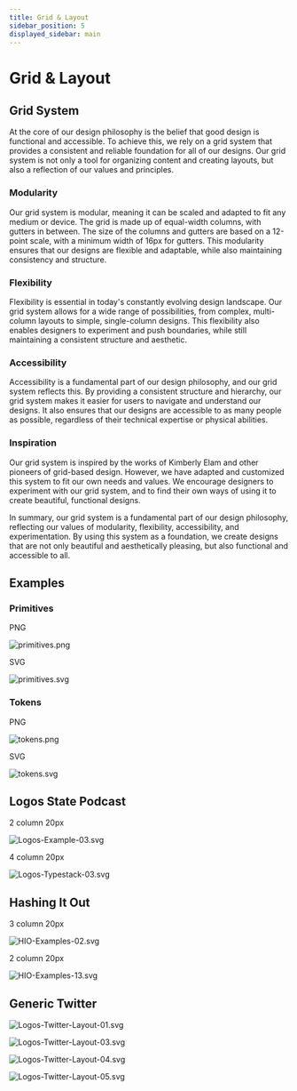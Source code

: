 ```yaml
---
title: Grid & Layout
sidebar_position: 5
displayed_sidebar: main
---
```


# Grid & Layout

## **Grid System**

At the core of our design philosophy is the belief that good design is functional and accessible. To achieve this, we rely on a grid system that provides a consistent and reliable foundation for all of our designs. Our grid system is not only a tool for organizing content and creating layouts, but also a reflection of our values and principles.

### **Modularity**

Our grid system is modular, meaning it can be scaled and adapted to fit any medium or device. The grid is made up of equal-width columns, with gutters in between. The size of the columns and gutters are based on a 12-point scale, with a minimum width of 16px for gutters. This modularity ensures that our designs are flexible and adaptable, while also maintaining consistency and structure.

### **Flexibility**

Flexibility is essential in today's constantly evolving design landscape. Our grid system allows for a wide range of possibilities, from complex, multi-column layouts to simple, single-column designs. This flexibility also enables designers to experiment and push boundaries, while still maintaining a consistent structure and aesthetic.

### **Accessibility**

Accessibility is a fundamental part of our design philosophy, and our grid system reflects this. By providing a consistent structure and hierarchy, our grid system makes it easier for users to navigate and understand our designs. It also ensures that our designs are accessible to as many people as possible, regardless of their technical expertise or physical abilities.

### **Inspiration**

Our grid system is inspired by the works of Kimberly Elam and other pioneers of grid-based design. However, we have adapted and customized this system to fit our own needs and values. We encourage designers to experiment with our grid system, and to find their own ways of using it to create beautiful, functional designs.

In summary, our grid system is a fundamental part of our design philosophy, reflecting our values of modularity, flexibility, accessibility, and experimentation. By using this system as a foundation, we create designs that are not only beautiful and aesthetically pleasing, but also functional and accessible to all.

## Examples

### Primitives

PNG

![primitives.png](/primitives.png)

SVG

![primitives.svg](/primitives.svg)

### Tokens

PNG

![tokens.png](/tokens.png)

SVG

![tokens.svg](/tokens.svg)

## Logos State Podcast

2 column 20px

![Logos-Example-03.svg](/Logos-Example-03.svg)

4 column 20px

![Logos-Typestack-03.svg](/Logos-Typestack-03.svg)

## Hashing It Out

3 column 20px

![HIO-Examples-02.svg](/HIO-Examples-02.svg)

2 column 20px

![HIO-Examples-13.svg](/HIO-Examples-13.svg)

## Generic Twitter

![Logos-Twitter-Layout-01.svg](/Logos-Twitter-Layout-01.svg)

![Logos-Twitter-Layout-03.svg](/Logos-Twitter-Layout-03.svg)

![Logos-Twitter-Layout-04.svg](/Logos-Twitter-Layout-04.svg)

![Logos-Twitter-Layout-05.svg](/Logos-Twitter-Layout-05.svg)